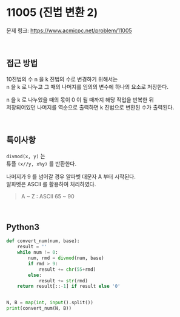 # 11005 (진법 변환 2)

문제 링크: <https://www.acmicpc.net/problem/11005>

<br>

## 접근 방법

10진법의 수 n 을 k 진법의 수로 변경하기 위해서는  
n 을 k 로 나누고 그 때의 나머지를 임의의 변수에 하나의 요소로 저장한다.  

n 을 k 로 나누었을 때의 몫이 0 이 될 때까지 해당 작업을 반복한 뒤  
저장되어있던 나머지를 역순으로 출력하면 k 진법으로 변환된 수가 출력된다.  

<br>

## 특이사항

`divmod(x, y)` 는  
튜플 `(x//y, x%y)` 를 반환한다.  

나머지가 9 를 넘어갈 경우 알파벳 대문자 A 부터 시작된다.  
알파벳은 ASCII 를 활용하여 처리하였다.

> A ~ Z : ASCII 65 ~ 90

<br>

## Python3

```python
def convert_num(num, base):
    result = ''
    while num != 0:
        num, rmd = divmod(num, base)
        if rmd > 9:
            result += chr(55+rmd)
        else:
            result += str(rmd)
    return result[::-1] if result else '0'


N, B = map(int, input().split())
print(convert_num(N, B))
```

